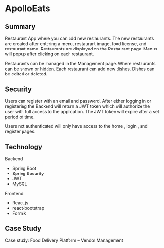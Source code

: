 # ApolloEats
## Summary
Restaurant App where you can add new restaurants. The new restaurants are created after entering a menu, restaurant image, food license, and restaurant name. Restaurants are displayed on the Restaurant page. Menus will popup after clicking on each restaurant. 

Restaurants can be managed in the Management page. Where restaurants can be shown or hidden. Each restaurant can add new dishes. Dishes can be edited or deleted.

## Security
Users can register with an email and password. After either logging in or registering the Backend will return a JWT token which will authorize the user with full access to the application. The JWT token will expire after a set period of time. 

Users not authenticated will only have access to the home , login , and register pages.

## Technology

Backend
- Spring Boot
- Spring Security
- JWT
- MySQL

Frontend
- React.js
- react-bootstrap
- Formik

## Case Study
Case study:  Food Delivery Platform – Vendor Management
